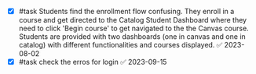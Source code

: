 - [x] #task Students find the enrollment flow confusing. They enroll in a course and get directed to the Catalog Student Dashboard where they need to click 'Begin course' to get navigated to the the Canvas course. Students are provided with two dashboards (one in canvas and one in catalog) with different functionalities and courses displayed. ✅ 2023-08-02
- [x] #task check the erros for login ✅ 2023-09-15